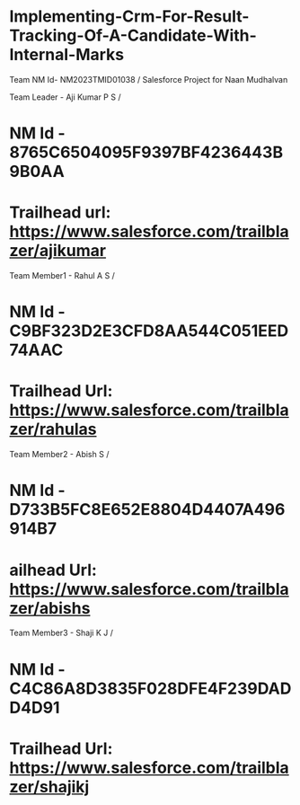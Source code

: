 # Implementing-Crm-For-Result-Tracking-Of-A-Candidate-With-Internal-Marks
Team NM Id- NM2023TMID01038 /
Salesforce Project for Naan Mudhalvan

Team Leader - Aji Kumar P S /
# NM Id - 8765C6504095F9397BF4236443B9B0AA 
# Trailhead url: https://www.salesforce.com/trailblazer/ajikumar

Team Member1 - Rahul A S /
# NM Id - C9BF323D2E3CFD8AA544C051EED74AAC 
# Trailhead Url: https://www.salesforce.com/trailblazer/rahulas

Team Member2 - Abish S /
# NM Id - D733B5FC8E652E8804D4407A496914B7 
# ailhead Url: https://www.salesforce.com/trailblazer/abishs

Team Member3 - Shaji K J /
# NM Id - C4C86A8D3835F028DFE4F239DADD4D91 
# Trailhead Url: https://www.salesforce.com/trailblazer/shajikj

